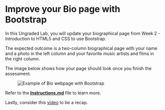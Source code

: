 # Improve your Bio page with Bootstrap

In this Ungraded Lab, you will update your biographical page from Week 2 - Introduction to HTML5 and CSS to use Bootstrap.

The expected outcome is a two-column biographical page with your name and a photo in the left column and your favorite music artists and films in the right column.

The image below shows how your page should look once you finish the assessment.

<figure role="figure" contenteditable="false"><img src="https://d3c33hcgiwev3.cloudfront.net/imageAssetProxy.v1/EQnW9QNtQhGJ1vUDbTIRLA_7dd180d9248d43b688d3822c765655e1_m4l1_exemplar.png?expiry=1712448000000&amp;hmac=hSgmL15Hq6ZXvLEXCwjfNHZiHRjQh05fJSB9EdHqidA" alt="Example of Bio webpage with Bootstrap " data-asset-id="EQnW9QNtQhGJ1vUDbTIRLA" class="cml-image-default undefined"></figure>

Refer to the [**Instructions.md**](https://github.com/Shahin-Mjz/Web-Development/blob/main/1-Introduction%20to%20Back-End%20Development/9/Instructions.md) file to learn more.

Lastly, consider this [video](https://github.com/Shahin-Mjz/Web-Development/issues/10) to be a recap.
